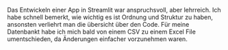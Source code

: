 Das Entwickeln einer App in Streamlit war anspruchsvoll, aber lehrreich. Ich habe schnell bemerkt, wie wichtig es ist Ordnung und Struktur zu haben,
ansonsten verliehrt man die übersicht über den Code. Für meine Datenbankt habe ich mich bald von einem CSV zu einem Excel File umentschieden, da Änderungen
einfacher vorzunehmen waren. 
